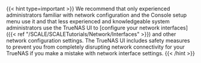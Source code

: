 &NewLine;

{{< hint type=important >}}
We recommend that only experienced administrators familiar with network configuration and the Console setup menu use it and that less experienced and knowledgeable system administrators use the TrueNAS UI to [configure your network interfaces]({{< ref "/SCALE/SCALETutorials/Network/Interfaces" >}}) and other network configuration settings. 
The TrueNAS UI includes safety measures to prevent you from completely disrupting network connectivity for your TrueNAS if you make a mistake with network interface settings.
{{< /hint >}}